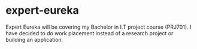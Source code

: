 # expert-eureka
Expert Eureka will be covering my Bachelor in I.T project course (PRJ701). I have decided to do work placement instead of a research project or building an application. 
